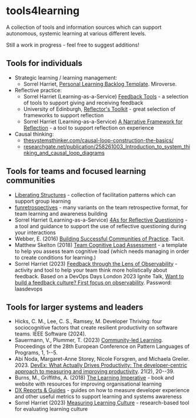 # tools4learning
A collection of tools and information sources which can support autonomous, systemic learning at various different levels.

Still a work in progress - feel free to suggest additions!

## Tools for individuals

+ Strategic learning / learning management:
  - Sorrel Harriet, [Personal Learning Backlog Template](miro.com/miroverse/personal-learning-backlog/). Miroverse.
+ Reflective practice:
  + Sorrel Harriet (Learning-as-a-Service) [Feedback Tools](https://www.laas.consulting/resources/feedback-tools.pdf) - a selection of tools to support giving and receiving feedback
  + University of Edinburgh, [Reflector's Toolkit](https://www.ed.ac.uk/reflection/reflectors-toolkit) - great selection of frameworks to support reflection
  + Sorrel Harriet (Learning-as-a-Service) [A Narrative Framework for Reflection](https://www.laas.consulting/resources/4As-reflective-questioning-framework.pdf) - a tool to support reflection on experience
+ Causal thinking:
  - [thesystemsthinker.com/causal-loop-construction-the-basics/](https://thesystemsthinker.com/causal-loop-construction-the-basics/)
  - [researchgate.net/publication/258261003_Introduction_to_system_thinking_and_causal_loop_diagrams](researchgate.net/publication/258261003_Introduction_to_system_thinking_and_causal_loop_diagrams)

## Tools for teams and focused learning communities

+ [Liberating Structures](https://www.liberatingstructures.com/) - collection of facilitation patterns which can support group learning
+ [funretrospectives](https://www.funretrospectives.com/) - many variants on the team retrospective format, for team learning and awareness building
+ Sorrel Harriet (Learning-as-a-Service) [4As for Reflective Questioning](https://www.laas.consulting/resources/4As-reflective-questioning-framework.pdf) - a tool and guidance to support the use of reflective questioning during your interactions
+ Webber, E. (2016) [Building Successful Communities of Practice](https://emilywebber.co.uk/building-successful-communities-of-practice/). Tacit.
+ Matthew Skelton (2018) [Team Cognitive Load Assessment](https://github.com/TeamTopologies/Team-Cognitive-Load-Assessment) - a template to help you assess team cognitive load (which needs managing in order to create conditions for learning.)
+ Sorrel Harriet (2023) [Feedback through the Lens of Observability](https://miro.com/app/board/uXjVMofy2I8=/) - activity and tool to help your team think more holistically about feedback. Based on a DevOps Days London 2023 Ignite Talk, [Want to build a feedback culture? First focus on observability](https://www.youtube.com/watch?v=hWJabHSiDXI). Password: laasdevops

## Tools for larger systems and leaders

+ Hicks, C. M., Lee, C. S., Ramsey, M. Developer Thriving: four sociocognitive factors that create resilient productivity on software teams. IEEE Software (2024). 
+ Sauermann, V., Plummer, T. (2023) [Community-led Learning](https://dl.acm.org/doi/abs/10.1145/3628034.3628055). Proceedings of the 28th European Conference on Pattern Languages of Programs, 1, 1--5.
+ Abi Noda, Margaret-Anne Storey, Nicole Forsgren, and Michaela Greiler. 2023. [DevEx: What Actually Drives Productivity: The developer-centric approach to measuring and improving productivity](https://queue.acm.org/detail.cfm?id=3595878). 21(2), 20--39.
+ Burns, M., Griffiths, A. (2018) [The Learning Imperative](https://www.learningimperative.co.uk/) - book and website with resources for improving organisational learning
+ [DX Reports & Guides](https://getdx.com/resources/) - guides on how to measure developer experience and other useful metrics to support learning and systems awareness
+ Sorrel Harriet (2023) [Measuring Learning Culture](https://github.com/sharriet/measuring-learning-culture) - research-based tool for evaluating learning culture
